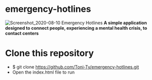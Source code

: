 # emergency-hotlines
![Screenshot_2020-08-10 Emergency Hotlines](https://user-images.githubusercontent.com/40587355/89852976-bbf01d00-db55-11ea-9ec9-14494cc271f0.jpg)
**A simple application designed to connect people, experiencing a mental health crisis, to contact centers**

# Clone this repository
* $ git clone https://github.com/Toni-Ty/emergency-hotlines.git
* Open the index.html file to run
